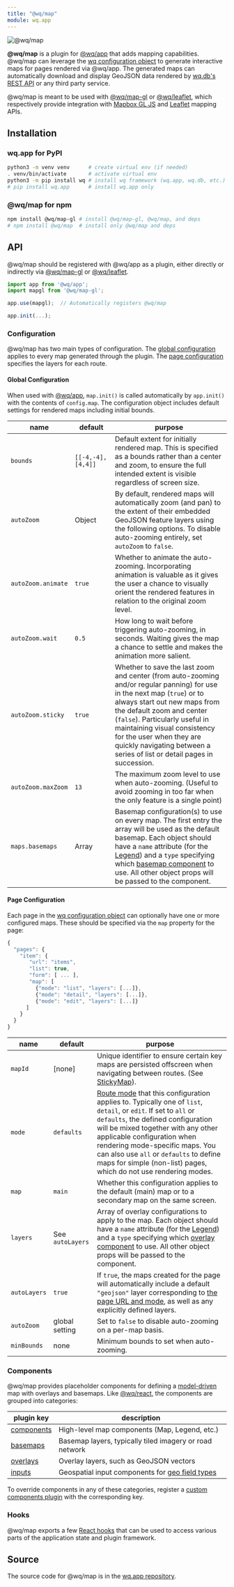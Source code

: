 ```yaml
---
title: "@wq/map"
module: wq.app
---
```


![@wq/map](https://wq.io/images/@wq/map.svg)

**@wq/map** is a plugin for [@wq/app] that adds mapping capabilities.  @wq/map can leverage the [wq configuration object][config] to generate interactive maps for pages rendered via @wq/app.  The generated maps can automatically download and display GeoJSON data rendered by [wq.db's REST API][wq.db] or any third party service.

@wq/map is meant to be used with [@wq/map-gl] or [@wq/leaflet], which respectively provide integration with [Mapbox GL JS] and [Leaflet] mapping APIs.


## Installation

### wq.app for PyPI

```bash
python3 -m venv venv      # create virtual env (if needed)
. venv/bin/activate       # activate virtual env
python3 -m pip install wq # install wq framework (wq.app, wq.db, etc.)
# pip install wq.app      # install wq.app only
```

### @wq/map for npm

```bash
npm install @wq/map-gl # install @wq/map-gl, @wq/map, and deps
# npm install @wq/map  # install only @wq/map and deps
```

## API

@wq/map should be registered with @wq/app as a plugin, either directly or indirectly via [@wq/map-gl] or [@wq/leaflet].

```javascript
import app from '@wq/app';
import mapgl from '@wq/map-gl';

app.use(mapgl);  // Automatically registers @wq/map

app.init(...);
```

### Configuration

@wq/map has two main types of configuration.  The [global configuration](#global-configuration) applies to every map generated through the plugin.  The [page configuration](#page-configuration) specifies the layers for each route.

#### Global Configuration

When used with [@wq/app], `map.init()` is called automatically by `app.init()` with the contents of `config.map`.  The configuration object includes default settings for rendered maps including initial bounds.

name | default | purpose
-----|---------|---------
`bounds` | `[[-4,-4],[4,4]]` | Default extent for initially rendered map.  This is specified as a bounds rather than a center and zoom, to ensure the full intended extent is visible regardless of screen size.
`autoZoom` | Object | By default, rendered maps will automatically zoom (and pan) to the extent of their embedded GeoJSON feature layers using the following options.  To disable auto-zooming entirely, set `autoZoom` to `false`.
`autoZoom.animate` | `true` | Whether to animate the auto-zooming.  Incorporating animation is valuable as it gives the user a chance to visually orient the rendered features in relation to the original zoom level.
`autoZoom.wait` | `0.5` | How long to wait before triggering auto-zooming, in seconds.  Waiting gives the map a chance to settle and makes the animation more salient.
`autoZoom.sticky` | `true` | Whether to save the last zoom and center (from auto-zooming and/or regular panning) for use in the next map (`true`) or to always start out new maps from the default zoom and center (`false`).  Particularly useful in maintaining visual consistency for the user when they are quickly navigating between a series of list or detail pages in succession.
`autoZoom.maxZoom` | `13` | The maximum zoom level to use when auto-zooming.  (Useful to avoid zooming in too far when the only feature is a single point)
`maps.basemaps` | Array | Basemap configuration(s) to use on every map.  The first entry the array will be used as the default basemap. Each object should have a `name` attribute (for the [Legend]) and a `type` specifying which [basemap component][basemaps] to use.  All other object props will be passed to the component.

#### Page Configuration

Each page in the [wq configuration object][config] can optionally have one or more configured maps.  These should be specified via the `map` property for the page:

```javascript
{
  "pages": {
    "item": {
       "url": "items",
       "list": true,
       "form": [ ... ],
       "map": [
         {"mode": "list", "layers": [...]},
         {"mode": "detail", "layers": [...]},
         {"mode": "edit", "layers": [...]}
      ]           
    }
  }
}
```

name | default | purpose
-----|---------|---------
`mapId` | [none] | Unique identifier to ensure certain key maps are persisted offscreen when navigating between routes.  (See [StickyMap]).
`mode` | `defaults` | [Route mode][@wq/router] that this configuration applies to.  Typically one of `list`, `detail`, or `edit`.  If set to `all` or `defaults`, the defined configuration will be mixed together with any other applicable configuration when rendering mode-specific maps.  You can also use `all` or `defaults` to define maps for simple (non-list) pages, which do not use rendering modes.
`map` | `main` | Whether this configuration applies to the default (main) map or to a secondary map on the same screen.
`layers` | See `autoLayers` | Array of overlay configurations to apply to the map.  Each object should have a `name` attribute (for the [Legend]) and a `type` specifying which [overlay component][overlays] to use.  All other object props will be passed to the component.
`autoLayers` | `true` | If `true`, the maps created for the page will automatically include a default `"geojson"` layer corresponding to [the page URL and mode][url-structure], as well as any explicitly defined layers.
`autoZoom` | global setting | Set to `false` to disable auto-zooming on a per-map basis.
`minBounds` | none | Minimum bounds to set when auto-zooming.

### Components

@wq/map provides placeholder components for defining a [model-driven][config] map with overlays and basemaps.  Like [@wq/react], the components are grouped into categories:

plugin key | description
--|--
[components] | High-level map components (Map, Legend, etc.)
[basemaps] | Basemap layers, typically tiled imagery or road network
[overlays] | Overlay layers, such as GeoJSON vectors
[inputs] | Geospatial input components for [geo field types][Geo]

To override components in any of these categories, register a [custom components plugin][components-plugin] with the corresponding key.

### Hooks

@wq/map exports a few [React hooks][hooks] that can be used to access various parts of the application state and plugin framework.

## Source

The source code for @wq/map is in the [wq.app repository][source].

[source]: https://github.com/wq/wq.app/tree/main/packages/map
[@wq/map plugin]: https://github.com/wq/wq.app/tree/main/packages/map/src/map.js

[@wq/app]: ./app.md
[@wq/router]: ./router.md
[@wq/react]: ./react.md
[@wq/material]: ./material.md
[@wq/map-gl]: ./map-gl.md
[@wq/leaflet]: https://github.com/wq/wq.app/tree/v1.3.0/packages/leaflet
[Legend]: ../components/Legend.md
[StickyMap]: ../components/StickyMap.md
[components-plugin]: ../plugins/components.md

[Mapbox GL JS]: https://docs.mapbox.com/mapbox-gl-js/
[Leaflet]: https://leafletjs.com/
[wq.db]: ../wq.db/index.md
[config]: ../config.md
[components]: ../components/index.md
[overlays]: ../overlays/index.md
[basemaps]: ../basemaps/index.md
[inputs]: ../inputs/index.md
[Geo]: ../inputs/Geo.md
[hooks]: ../hooks/index.md
[url-structure]: ../wq.db/url-structure.md
